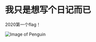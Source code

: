# 我只是想写个日记而已

2020第一个flag！

![Image of Penguin](https://github.com/xyzh43/xyzh43.github.io/blob/master/figs/penguin.JPG)
